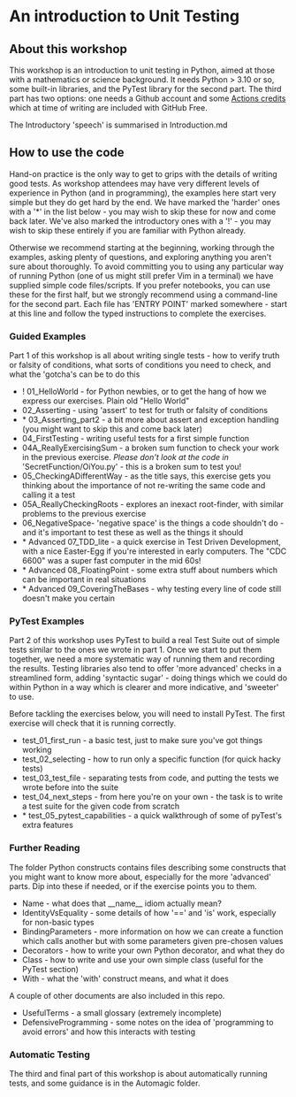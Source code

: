 # An introduction to Unit Testing

## About this workshop

This workshop is an introduction to unit testing in Python, aimed at those with a mathematics
or science background. It needs Python > 3.10 or so, some built-in libraries, and the PyTest library for the second part. The third part has two options: one needs a Github account and some [Actions credits](https://docs.github.com/en/billing/managing-billing-for-your-products/about-billing-for-github-actions) which at time of writing are included with GitHub Free.

The Introductory 'speech' is summarised in Introduction.md

## How to use the code

Hand-on practice is the only way to get to grips with the details of writing good tests. As workshop attendees may have very
different levels of experience in Python (and in programming), the examples here start very simple
but they do get hard by the end.
We have marked the 'harder' ones with a '*' in the list below - you may wish to skip these for now and come back later.
We've also marked the introductory ones with a '!' - you may wish to skip these entirely if you are familiar with Python already.

Otherwise we recommend starting at the beginning, working through the examples, asking plenty of questions, and exploring anything you aren't sure about thoroughly.
To avoid committing you to using any particular way of running Python (one of us might still prefer Vim in a terminal) we have supplied simple code files/scripts. If you prefer notebooks, you can use these for the first half, but we strongly recommend using a command-line for the second part.
Each file has 'ENTRY POINT' marked somewhere - start at this line and follow the typed instructions
to complete the exercises.

### Guided Examples

Part 1 of this workshop is all about writing single tests - how to verify truth or falsity of conditions, what sorts of conditions you need to check, and what the 'gotcha's can be to do this

- ! 01_HelloWorld - for Python newbies, or to get the hang of how we express our exercises. Plain old "Hello World"
- 02_Asserting - using 'assert' to test for truth or falsity of conditions
- \* 03_Asserting_part2 - a bit more about assert and exception handling (you might want to skip this and come back later)
- 04_FirstTesting - writing useful tests for a first simple function
- 04A_ReallyExercisingSum - a broken sum function to check your work in the previous exercise. *Please don't look at the code in* 'SecretFunction/OiYou.py' - this is a broken sum to test you!
- 05_CheckingADifferentWay - as the title says, this exercise gets you thinking about the importance of not re-writing the same code and calling it a test
- 05A_ReallyCheckingRoots - explores an inexact root-finder, with similar problems to the previous exercise
- 06_NegativeSpace- 'negative space' is the things a code shouldn't do - and it's important to test these as well as the things it should
- \* Advanced 07_TDD_lite - a quick exercise in Test Driven Development, with a nice Easter-Egg if you're interested in early computers. The "CDC 6600" was a super fast computer in the mid 60s!
- \* Advanced 08_FloatingPoint - some extra stuff about numbers which can be important in real situations
- \* Advanced 09_CoveringTheBases - why testing every line of code still doesn't make you certain

### PyTest Examples

Part 2 of this workshop uses PyTest to build a real Test Suite out of simple tests similar to the ones we wrote in part 1. Once we start to put them together, we need a more systematic way of running
them and recording the results. Testing libraries also tend to offer 'more advanced' checks in a streamlined form, adding 'syntactic sugar' - doing things which we could do within Python in a way which is clearer and more indicative, and 'sweeter' to use.

Before tackling the exercises below, you will need to install PyTest. The first exercise will check
that it is running correctly.

- test_01_first_run - a basic test, just to make sure you've got things working
- test_02_selecting - how to run only a specific function (for quick hacky tests)
- test_03_test_file - separating tests from code, and putting the tests we wrote before into the suite
- test_04_next_steps - from here you're on your own - the task is to write a test suite for the given code from scratch
- \* test_05_pytest_capabilities - a quick walkthrough of some of pyTest's extra features

### Further Reading

The folder Python constructs contains files describing some constructs that you might want to know more about, especially for the more 'advanced' parts. Dip into these if needed, or if the exercise points you to them.

- Name - what does that \_\_name\_\_ idiom actually mean?
- IdentityVsEquality - some details of how '==' and 'is' work, especially for non-basic types
- BindingParameters - more information on how we can create a function which calls another but with some parameters given pre-chosen values
- Decorators - how to write your own Python decorator, and what they do
- Class - how to write and use your own simple class (useful for the PyTest section)
- With - what the 'with' construct means, and what it does

A couple of other documents are also included in this repo.

- UsefulTerms - a small glossary (extremely incomplete)
- DefensiveProgramming - some notes on the idea of 'programming to avoid errors' and how this interacts with testing

### Automatic Testing

The third and final part of this workshop is about automatically running tests, and some guidance
is in the Automagic folder.
